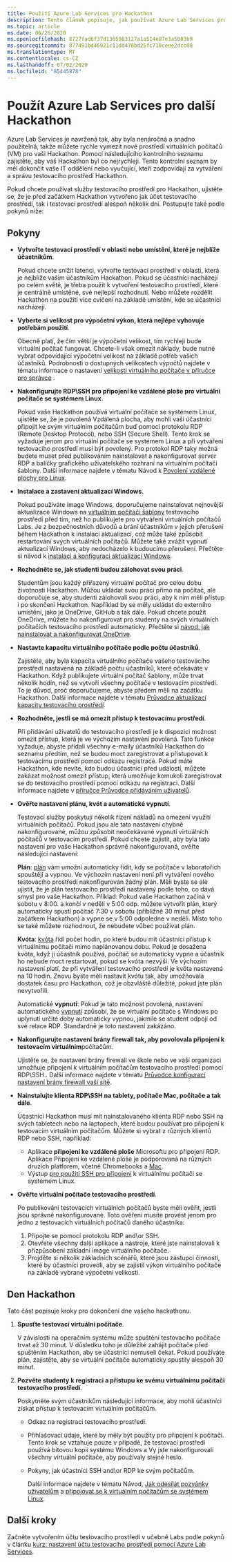 ```yaml
---
title: Použití Azure Lab Services pro Hackathon
description: Tento článek popisuje, jak používat Azure Lab Services pro vytváření testovacích prostředí, která můžete použít ke spuštění hackathony.
ms.topic: article
ms.date: 06/26/2020
ms.openlocfilehash: 8727fad6f37d1365983127a1a514e87e3a5003b9
ms.sourcegitcommit: 877491bd46921c11dd478bd25fc718ceee2dcc08
ms.translationtype: MT
ms.contentlocale: cs-CZ
ms.lasthandoff: 07/02/2020
ms.locfileid: "85445878"
---
```

# <a name="use-azure-lab-services-for-your-next-hackathon"></a>Použít Azure Lab Services pro další Hackathon
Azure Lab Services je navržená tak, aby byla nenáročná a snadno použitelná, takže můžete rychle vymezit nové prostředí virtuálních počítačů (VM) pro vaši Hackathon.  Pomocí následujícího kontrolního seznamu zajistěte, aby váš Hackathon byl co nejrychleji. Tento kontrolní seznam by měl dokončit vaše IT oddělení nebo vyučující, kteří zodpovídají za vytváření a správu testovacího prostředí Hackathon. 

Pokud chcete používat služby testovacího prostředí pro Hackathon, ujistěte se, že je před začátkem Hackathon vytvořeno jak účet testovacího prostředí, tak i testovací prostředí alespoň několik dní. Postupujte také podle pokynů níže:

## <a name="guidance"></a>Pokyny

- **Vytvořte testovací prostředí v oblasti nebo umístění, které je nejblíže účastníkům**. 

    Pokud chcete snížit latenci, vytvořte testovací prostředí v oblasti, která je nejblíže vašim účastníkům Hackathon.  Pokud se účastníci nacházejí po celém světě, je třeba použít k vytvoření testovacího prostředí, které je centrálně umístěné, své nejlepší rozhodnutí.  Nebo můžete rozdělit Hackathon na použití více cvičení na základě umístění, kde se účastníci nacházejí.
- **Vyberte si velikost pro výpočetní výkon, která nejlépe vyhovuje potřebám použití**.

    Obecně platí, že čím větší je výpočetní velikost, tím rychleji bude virtuální počítač fungovat. Chcete-li však omezit náklady, bude nutné vybrat odpovídající výpočetní velikost na základě potřeb vašich účastníků. Podrobnosti o dostupných velikostech výpočtů najdete v tématu informace o nastavení [velikosti virtuálního počítače v příručce pro správce](administrator-guide.md#vm-sizing) .
- **Nakonfigurujte RDP\SSH pro připojení ke vzdálené ploše pro virtuální počítače se systémem Linux**.

    Pokud vaše Hackathon používá virtuální počítače se systémem Linux, ujistěte se, že je povolená Vzdálená plocha, aby mohli vaši účastníci připojit ke svým virtuálním počítačům buď pomocí protokolu RDP (Remote Desktop Protocol), nebo SSH (Secure Shell). Tento krok se vyžaduje jenom pro virtuální počítače se systémem Linux a při vytváření testovacího prostředí musí být povolený. Pro protokol RDP taky možná budete muset před publikováním nainstalovat a nakonfigurovat server RDP a balíčky grafického uživatelského rozhraní na virtuálním počítači šablony.  Další informace najdete v tématu Návod k [Povolení vzdálené plochy pro Linux](how-to-enable-remote-desktop-linux.md).

- **Instalace a zastavení aktualizací Windows**. 

    Pokud používáte image Windows, doporučujeme nainstalovat nejnovější aktualizace Windows na [virtuálním počítači šablony](how-to-create-manage-template.md) testovacího prostředí před tím, než ho publikujete pro vytváření virtuálních počítačů Labs. Je z bezpečnostních důvodů a brání účastníkům v jejich přerušení během Hackathon k instalaci aktualizací, což může také způsobit restartování svých virtuálních počítačů. Můžete také zvážit vypnutí aktualizací Windows, aby nedocházelo k budoucímu přerušení. Přečtěte si návod k [instalaci a konfiguraci aktualizací Windows](how-to-prepare-windows-template.md#install-and-configure-updates).
- **Rozhodněte se, jak studenti budou zálohovat svou práci**. 

    Studentům jsou každý přiřazený virtuální počítač pro celou dobu životnosti Hackathon. Můžou ukládat svou práci přímo na počítač, ale doporučuje se, aby studenti zálohovali svou práci, aby k nim měli přístup i po skončení Hackathon. Například by se měly ukládat do externího umístění, jako je OneDrive, GitHub a tak dále. Pokud chcete použít OneDrive, můžete ho nakonfigurovat pro studenty na svých virtuálních počítačích testovacího prostředí automaticky. Přečtěte si [návod, jak nainstalovat a nakonfigurovat OneDrive](how-to-prepare-windows-template.md#install-and-configure-onedrive).
- **Nastavte kapacitu virtuálního počítače podle počtu účastníků**. 

    Zajistěte, aby byla kapacita virtuálního počítače vašeho testovacího prostředí nastavená na základě počtu účastníků, které očekáváte v Hackathon. Když publikujete virtuální počítač šablony, může trvat několik hodin, než se vytvoří všechny počítače v testovacím prostředí. To je důvod, proč doporučujeme, abyste předem měli na začátku Hackathon. Další informace najdete v tématu [Průvodce aktualizací kapacity testovacího prostředí](how-to-set-virtual-machine-passwords.md#update-the-lab-capacity).

- **Rozhodněte, jestli se má omezit přístup k testovacímu prostředí**. 

    Při přidávání uživatelů do testovacího prostředí je k dispozici možnost omezit přístup, která je ve výchozím nastavení povolená. Tato funkce vyžaduje, abyste přidali všechny e-maily účastníků Hackathon do seznamu předtím, než se budou moct zaregistrovat a přistupovat k testovacímu prostředí pomocí odkazu registrace. Pokud máte Hackathon, kde nevíte, kdo budou účastníci před událostí, můžete zakázat možnost omezit přístup, která umožňuje komukoli zaregistrovat se do testovacího prostředí pomocí odkazu na registraci. Další informace najdete v [příručce Průvodce přidáváním uživatelů](how-to-configure-student-usage.md#add-users-to-a-lab).

- **Ověřte nastavení plánu, kvót a automatické vypnutí**. 

    Testovací služby poskytují několik řízení nákladů na omezení využití virtuálních počítačů. Pokud jsou ale tato nastavení chybně nakonfigurované, můžou způsobit neočekávané vypnutí virtuálních počítačů v testovacím prostředí. Pokud chcete zajistit, aby byla tato nastavení pro vaše Hackathon správně nakonfigurovaná, ověřte následující nastavení:

    **Plán**: [plán](how-to-create-schedules.md) vám umožní automaticky řídit, kdy se počítače v laboratořích spouštějí a vypnou. Ve výchozím nastavení není při vytváření nového testovacího prostředí nakonfigurován žádný plán. Měli byste se ale ujistit, že je plán testovacího prostředí nastavený podle toho, co dává smysl pro vaše Hackathon.  Příklad: Pokud vaše Hackathon začíná v sobotu v 8:00. a končí v neděli v 5:00 odp. můžete vytvořit plán, který automaticky spustí počítač 7:30 v sobotu (přibližně 30 minut před začátkem Hackathon) a vypne se v 5:00 odpoledne v neděli. Místo toho se také můžete rozhodnout, že nebudete vůbec používat plán.

    **Kvóta**: [kvóta](how-to-configure-student-usage.md#set-quotas-for-users) řídí počet hodin, po které budou mít účastníci přístup k virtuálnímu počítači mimo naplánovanou dobu. Pokud je dosažena kvóta, když ji účastník používá, počítač se automaticky vypne a účastník ho nebude moct restartovat, pokud se kvóta nezvýší. Ve výchozím nastavení platí, že při vytváření testovacího prostředí je kvóta nastavená na 10 hodin. Znovu byste měli nastavit kvótu tak, aby umožňovala dostatek času pro Hackathon, což je obzvláště důležité, pokud jste plán nevytvořili.

    Automatické **vypnutí**: Pokud je tato možnost povolená, nastavení automatického [vypnutí](how-to-enable-shutdown-disconnect.md) způsobí, že se virtuální počítače s Windows po uplynutí určité doby automaticky vypnou, jakmile se student odpojí od své relace RDP. Standardně je toto nastavení zakázáno.

- **Nakonfigurujte nastavení brány firewall tak, aby povolovala připojení k testovacím virtuálním**počítačům. 

    Ujistěte se, že nastavení brány firewall ve škole nebo ve vaší organizaci umožňuje připojení k virtuálním počítačům testovacího prostředí pomocí RDP\SSH.. Další informace najdete v tématu [Průvodce konfigurací nastavení brány firewall vaší sítě](how-to-configure-firewall-settings.md).

- **Nainstalujte klienta RDP\SSH na tablety, počítače Mac, počítače a tak dále**.

    Účastníci Hackathon musí mít nainstalovaného klienta RDP nebo SSH na svých tabletech nebo na laptopech, které budou používat pro připojení k testovacím virtuálním počítačům. Můžete si vybrat z různých klientů RDP nebo SSH, například:

    - Aplikace **připojení ke vzdálené ploše** Microsoftu pro připojení RDP. Aplikace Připojení ke vzdálené ploše je podporovaná na různých druzích platforem, včetně Chromebooks a [Mac](https://techcommunity.microsoft.com/t5/azure-lab-services/connecting-to-azure-lab-services-environments-on-your-macos/ba-p/1290162).
    - Výstup [pro použití SSH pro připojení](https://techcommunity.microsoft.com/t5/azure-lab-services/connecting-to-azure-lab-services-environments-on-your-macos/ba-p/1290162) k virtuálnímu počítači se systémem Linux.
- **Ověřte virtuální počítače testovacího prostředí**. 

    Po publikování testovacích virtuálních počítačů byste měli ověřit, jestli jsou správně nakonfigurované. Toto ověření musíte provést jenom pro jedno z testovacích virtuálních počítačů daného účastníka:

    1. Připojte se pomocí protokolu RDP and\or SSH.
    2. Otevřete všechny další aplikace a nástroje, které jste nainstalovali k přizpůsobení základní image virtuálního počítače.
    3. Projděte si několik základních scénářů, které jsou zástupci činností, které by účastníci provedli, aby se zajistil výkon virtuálního počítače na základě vybrané výpočetní velikosti.

## <a name="on-the-day-of-hackathon"></a>Den Hackathon
Tato část popisuje kroky pro dokončení dne vašeho hackathonu.

1. **Spusťte testovací virtuální počítače**.

    V závislosti na operačním systému může spuštění testovacího počítače trvat až 30 minut. V důsledku toho je důležité zahájit počítače před spuštěním Hackathon, aby se účastníci nemuseli čekat. Pokud používáte plán, zajistěte, aby se virtuální počítače automaticky spustily alespoň 30 minut.
2. **Pozvěte studenty k registraci a přístupu ke svému virtuálnímu počítači testovacího prostředí**. 

    Poskytněte svým účastníkům následující informace, aby mohli účastníci získat přístup k testovacím virtuálním počítačům. 

    - Odkaz na registraci testovacího prostředí. 
    - Přihlašovací údaje, které by měly být použity pro připojení k počítači. Tento krok se vztahuje pouze v případě, že testovací prostředí používá bitovou kopii systému Windows a Vy jste nakonfigurovali všechny virtuální počítače, aby používaly stejné heslo.
    - Pokyny, jak účastníci SSH and\or RDP ke svým počítačům.

        Další informace najdete v tématu Návod, [Jak odesílat pozvánky uživatelům](how-to-configure-student-usage.md?branch=master#send-invitations-to-users) a [připojovat se k virtuálním počítačům se systémem Linux](how-to-use-remote-desktop-linux-student.md?branch=master). 

## <a name="next-steps"></a>Další kroky
Začněte vytvořením účtu testovacího prostředí v učebně Labs podle pokynů v článku [kurz: nastavení účtu testovacího prostředí pomocí Azure Lab Services](tutorial-setup-lab-account.md).